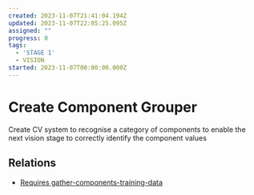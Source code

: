 ```yaml
---
created: 2023-11-07T21:41:04.194Z
updated: 2023-11-07T22:05:25.095Z
assigned: ""
progress: 0
tags:
  - 'STAGE 1'
  - VISION
started: 2023-11-07T00:00:00.000Z
---
```


# Create Component Grouper

Create CV system to recognise a category of components to enable the next vision stage to correctly identify the component values

## Relations

- [Requires gather-components-training-data](gather-components-training-data.md)
